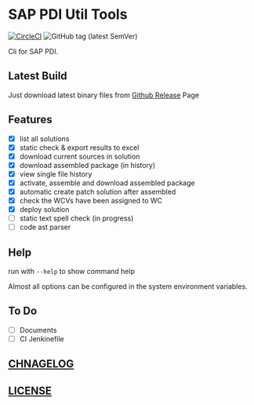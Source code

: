 # SAP PDI Util Tools

[![CircleCI](https://circleci.com/gh/Soontao/pdi-util.svg?style=shield)](https://circleci.com/gh/Soontao/pdi-util)
![GitHub tag (latest SemVer)](https://img.shields.io/github/tag/Soontao/pdi-util.svg)

Cli for SAP PDI.

## Latest Build

Just download latest binary files from [Github Release](https://github.com/Soontao/pdi-util/releases) Page

## Features

* [x] list all solutions
* [x] static check & export results to excel
* [x] download current sources in solution
* [x] download assembled package (in history)
* [x] view single file history
* [x] activate, assemble and download assembled package
* [x] automatic create patch solution after assembled
* [x] check the WCVs have been assigned to WC
* [x] deploy solution
* [ ] static text spell check (in progress)
* [ ] code ast parser

## Help

run with `--help` to show command help

Almost all options can be configured in the system environment variables.

## To Do

* [ ] Documents
* [ ] CI Jenkinefile

## [CHNAGELOG](./CHANGELOG.md)

## [LICENSE](./LICENSE)